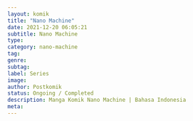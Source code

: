 ```yaml
---
layout: komik
title: "Nano Machine"
date: 2021-12-20 06:05:21
subtitle: Nano Machine
type: 
category: nano-machine
tag: 
genre: 
subtag: 
label: Series
image: 
author: Postkomik
status: Ongoing / Completed
description: Manga Komik Nano Machine | Bahasa Indonesia
meta: 
---
```

